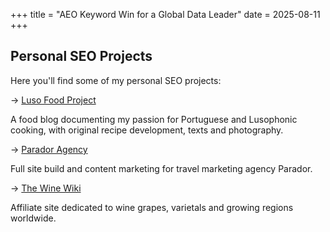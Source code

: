 +++
title = "AEO Keyword Win for a Global Data Leader"
date = 2025-08-11
+++

## Personal SEO Projects

Here you'll find some of my personal SEO projects:


-> <a href="https://lusofoodproject.com" target="_blank" rel="noopener">Luso Food Project</a>

A food blog documenting my passion for Portuguese and Lusophonic cooking, with original recipe development, texts and photography. 

-> <a href="https://parador.agency/" target="_blank" rel="noopener">Parador Agency</a>

Full site build and content marketing for travel marketing agency Parador.

-> <a href="https://thewinewiki.com/" target="_blank" rel="noopener">The Wine Wiki</a>

Affiliate site dedicated to wine grapes, varietals and growing regions worldwide. 


